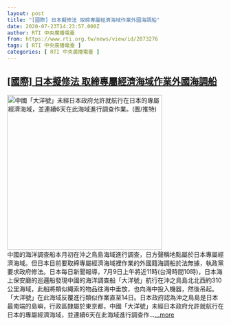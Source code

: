 ```yaml
---
layout: post
title: "[國際] 日本擬修法 取締專屬經濟海域作業外國海調船"
date: 2020-07-23T14:23:57.000Z
author: RTI 中央廣播電臺
from: https://www.rti.org.tw/news/view/id/2073276
tags: [ RTI 中央廣播電臺 ]
categories: [ RTI 中央廣播電臺 ]
---
```

<!--1595514237000-->
[[國際] 日本擬修法 取締專屬經濟海域作業外國海調船](https://www.rti.org.tw/news/view/id/2073276)
------

<div>
<img src="https://static.rti.org.tw/assets/thumbnails/2020/07/23/640ef6eb649d84b00b682eb013fbf11e.png" width="360" alt="中國「大洋號」未經日本政府允許就航行在日本的專屬經濟海域，並連續6天在此海域進行調查作業。(圖/推特)" title="中國「大洋號」未經日本政府允許就航行在日本的專屬經濟海域，並連續6天在此海域進行調查作業。(圖/推特)"><br>中國的海洋調查船本月初在沖之鳥島海域進行調查，日方聲稱地點屬於日本專屬經濟海域。但日本目前要取締專屬經濟海域裡作業的外國籍海調船於法無據，執政黨要求政府修法。日本每日新聞報導，7月9日上午將近11時(台灣時間10時)，日本海上保安廳的巡邏船發現中國的海洋調查船「大洋號」航行在沖之鳥島北北西約310公里海域，此船將類似繩索的物品往海中垂放，也向海中投入機器，然後吊起。「大洋號」在此海域反覆進行類似作業直至14日。日本政府認為沖之鳥島是日本最南端的島嶼，行政區隸屬於東京都，中國「大洋號」未經日本政府允許就航行在日本的專屬經濟海域，並連續6天在此海域進行調查作...<a target="_blank" href="https://www.rti.org.tw/news/view/id/2073276">...more</a>
</div>
